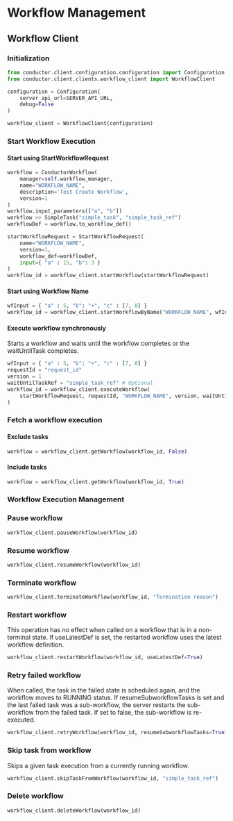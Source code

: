 # Workflow Management

## Workflow Client

### Initialization

```python
from conductor.client.configuration.configuration import Configuration
from conductor.client.clients.workflow_client import WorkflowClient

configuration = Configuration(
    server_api_url=SERVER_API_URL,
    debug=False
)

workflow_client = WorkflowClient(configuration)
```

### Start Workflow Execution

#### Start using StartWorkflowRequest

```python
workflow = ConductorWorkflow(
    manager=self.workflow_manager,
    name="WORKFLOW_NAME",
    description='Test Create Workflow',
    version=1
)
workflow.input_parameters(["a", "b"])
workflow >> SimpleTask("simple_task", "simple_task_ref")
workflowDef = workflow.to_workflow_def()

startWorkflowRequest = StartWorkflowRequest(
    name="WORKFLOW_NAME",
    version=1,
    workflow_def=workflowDef,
    input={ "a" : 15, "b": 3 }
)
workflow_id = workflow_client.startWorkflow(startWorkflowRequest)
```

#### Start using Workflow Name

```python
wfInput = { "a" : 5, "b": "+", "c" : [7, 8] }
workflow_id = workflow_client.startWorkflowByName("WORKFLOW_NAME", wfInput)
```

#### Execute workflow synchronously

Starts a workflow and waits until the workflow completes or the waitUntilTask completes.

```python
wfInput = { "a" : 5, "b": "+", "c" : [7, 8] }
requestId = "request_id"
version = 1
waitUntilTaskRef = "simple_task_ref" # Optional
workflow_id = workflow_client.executeWorkflow(
    startWorkflowRequest, requestId, "WORKFLOW_NAME", version, waitUntilTaskRef
)
```

### Fetch a workflow execution

#### Exclude tasks

```python
workflow = workflow_client.getWorkflow(workflow_id, False)
```

#### Include tasks

```python
workflow = workflow_client.getWorkflow(workflow_id, True)
```

### Workflow Execution Management

### Pause workflow

```python
workflow_client.pauseWorkflow(workflow_id)
```

### Resume workflow

```python
workflow_client.resumeWorkflow(workflow_id)
```

### Terminate workflow

```python
workflow_client.terminateWorkflow(workflow_id, "Termination reason")
```

### Restart workflow

This operation has no effect when called on a workflow that is in a non-terminal state. If useLatestDef is set, the restarted workflow uses the latest workflow definition.

```python
workflow_client.restartWorkflow(workflow_id, useLatestDef=True)
```

### Retry failed workflow

When called, the task in the failed state is scheduled again, and the workflow moves to RUNNING status. If resumeSubworkflowTasks is set and the last failed task was a sub-workflow, the server restarts the sub-workflow from the failed task. If set to false, the sub-workflow is re-executed.

```python
workflow_client.retryWorkflow(workflow_id, resumeSubworkflowTasks=True)
```

### Skip task from workflow

Skips a given task execution from a currently running workflow.

```python
workflow_client.skipTaskFromWorkflow(workflow_id, "simple_task_ref")
```

### Delete workflow

```python
workflow_client.deleteWorkflow(workflow_id)
```
